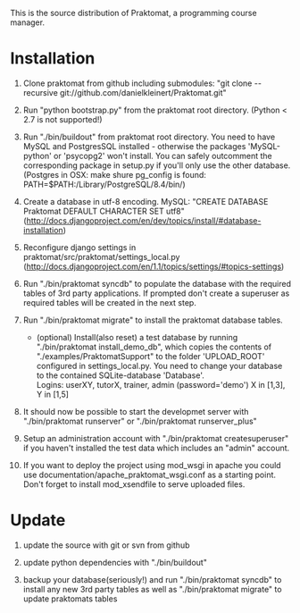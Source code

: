 This is the source distribution of Praktomat, a programming course manager.

Installation 
============

1. Clone praktomat from github including submodules: "git clone --recursive git://github.com/danielkleinert/Praktomat.git"

2. Run "python bootstrap.py" from the praktomat root directory. (Python < 2.7 is not supported!)

3. Run "./bin/buildout" from praktomat root directory. You need to have MySQL and PostgresSQL installed - otherwise the packages 'MySQL-python' or 'psycopg2' won't install. You can safely outcomment the corresponding package in setup.py if you'll only use the other database.  (Postgres in OSX: make shure pg_config is found: PATH=$PATH:/Library/PostgreSQL/8.4/bin/)

4. Create a database in utf-8 encoding. MySQL: "CREATE DATABASE Praktomat DEFAULT CHARACTER SET utf8" (http://docs.djangoproject.com/en/dev/topics/install/#database-installation)
	
5. Reconfigure django settings in praktomat/src/praktomat/settings_local.py (http://docs.djangoproject.com/en/1.1/topics/settings/#topics-settings)

6. Run "./bin/praktomat syncdb" to populate the database with the required tables of 3rd party applications. If prompted don't create a superuser as required tables will be created in the next step.
	
7. Run "./bin/praktomat migrate" to install the praktomat database tables.
	
	- (optional) Install(also reset) a test database by running "./bin/praktomat install_demo_db", which copies the contents of "./examples/PraktomatSupport" to the folder 'UPLOAD_ROOT' configured in settings_local.py. 
	You need to change your database to the contained SQLite-database 'Database'.  
	Logins: userXY, tutorX, trainer, admin (password='demo') X in [1,3], Y in [1,5]

8. It should now be possible to start the developmet server with "./bin/praktomat runserver" or "./bin/praktomat runserver_plus"

9. Setup an administration account with "./bin/praktomat createsuperuser" if you haven't installed the test data which includes an "admin" account.

10. If you want to deploy the project using mod_wsgi in apache you could use documentation/apache_praktomat_wsgi.conf as a starting point. Don't forget to install mod_xsendfile to serve uploaded files. 


Update 
======

1. update the source with git or svn from github

2. update python dependencies with "./bin/buildout"

3. backup your database(seriously!) and run "./bin/praktomat syncdb" to install any new 3rd party tables as well as "./bin/praktomat migrate" to update praktomats tables